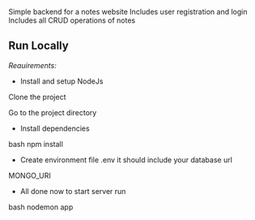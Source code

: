 Simple backend for a notes website 
Includes user registration and login
Includes all CRUD operations of notes

## Run Locally

*Reauirements:*
- Install and setup NodeJs


Clone the project

Go to the project directory


- Install dependencies

bash
  npm install


- Create environment file .env it should include your database url

MONGO_URI




- All done now to start server run

bash
  nodemon app
